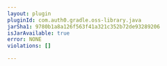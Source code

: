 ```yaml
---
layout: plugin
pluginId: com.auth0.gradle.oss-library.java
jarSha1: 9780b1a8a126f563f41a321c352b72de93289206
isJarAvailable: true
error: NONE
violations: []

---
```

